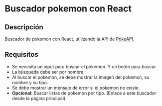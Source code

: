# Buscador pokemon con React

## Descripción

Buscador de pokemon con React, utilizando la API de [PokeAPI](https://pokeapi.co/).

## Requisitos

- Se necesita un input para buscar el pokemon. Y un botón para buscar.
- La búsqueda debe ser por nombre.
- Al buscar el pokemon, se debe mostrar la imagen del pokemon, su nombre y su tipo.
- Se debe mostrar un mensaje de error si el pokemon no existe.
- **Opcional:** Buscar listas de pokemon por tipo. (Enlace a este buscador desde la página principal)